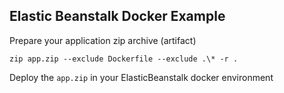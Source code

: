 ## Elastic Beanstalk Docker Example

Prepare your application zip archive (artifact)

```
zip app.zip --exclude Dockerfile --exclude .\* -r .
```

Deploy the `app.zip` in your ElasticBeanstalk docker environment

